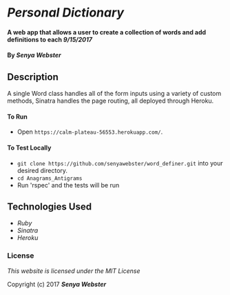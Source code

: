 # _Personal Dictionary_

#### A web app that allows a user to create a collection of words and add definitions to each _9/15/2017_

#### By _**Senya Webster**_

## Description
A single Word class handles all of the form inputs using a variety of custom methods, Sinatra handles the page routing, all deployed through Heroku.

#### To Run
* Open `https://calm-plateau-56553.herokuapp.com/`.

#### To Test Locally
* `git clone https://github.com/senyawebster/word_definer.git` into your desired directory.
* `cd Anagrams_Antigrams`
* Run 'rspec' and the tests will be run

## Technologies Used
* _Ruby_
* _Sinatra_
* _Heroku_

### License

*This website is licensed under the MIT License*

Copyright (c) 2017 **_Senya Webster_**
